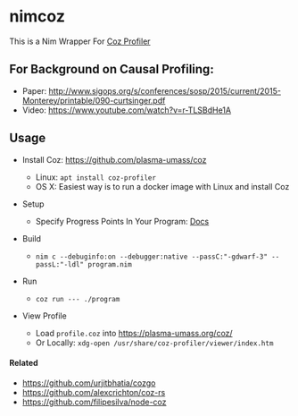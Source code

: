 # nimcoz

This is a Nim Wrapper For [Coz Profiler](https://github.com/plasma-umass/coz)

## For Background on Causal Profiling:

- Paper: http://www.sigops.org/s/conferences/sosp/2015/current/2015-Monterey/printable/090-curtsinger.pdf
- Video: https://www.youtube.com/watch?v=r-TLSBdHe1A

## Usage

- Install Coz: https://github.com/plasma-umass/coz

  - Linux: `apt install coz-profiler`
  - OS X: Easiest way is to run a docker image with Linux and install Coz

- Setup

  - Specify Progress Points In Your Program: [Docs](https://s0kil.github.io/nimcoz/index.html)

- Build

  - `nim c --debuginfo:on --debugger:native --passC:"-gdwarf-3" --passL:"-ldl" program.nim`

- Run

  - `coz run --- ./program`

- View Profile
  - Load `profile.coz` into https://plasma-umass.org/coz/
  - Or Locally: `xdg-open /usr/share/coz-profiler/viewer/index.htm`

#### Related

- https://github.com/urjitbhatia/cozgo
- https://github.com/alexcrichton/coz-rs
- https://github.com/filipesilva/node-coz
